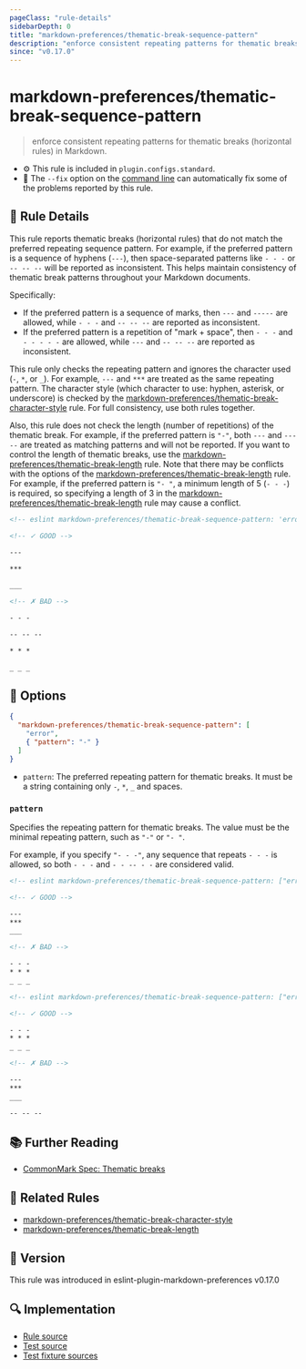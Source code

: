 ```yaml
---
pageClass: "rule-details"
sidebarDepth: 0
title: "markdown-preferences/thematic-break-sequence-pattern"
description: "enforce consistent repeating patterns for thematic breaks (horizontal rules) in Markdown."
since: "v0.17.0"
---
```


# markdown-preferences/thematic-break-sequence-pattern

> enforce consistent repeating patterns for thematic breaks (horizontal rules) in Markdown.

- ⚙️ This rule is included in `plugin.configs.standard`.
- 🔧 The `--fix` option on the [command line](https://eslint.org/docs/user-guide/command-line-interface#fixing-problems) can automatically fix some of the problems reported by this rule.

## 📖 Rule Details

This rule reports thematic breaks (horizontal rules) that do not match the preferred repeating sequence pattern. For example, if the preferred pattern is a sequence of hyphens (`---`), then space-separated patterns like `- - -` or `-- -- --` will be reported as inconsistent. This helps maintain consistency of thematic break patterns throughout your Markdown documents.

Specifically:

- If the preferred pattern is a sequence of marks, then `---` and `-----` are allowed, while `- - -` and `-- -- --` are reported as inconsistent.
- If the preferred pattern is a repetition of "mark + space", then `- - -` and `- - - - -` are allowed, while `---` and `-- -- --` are reported as inconsistent.

This rule only checks the repeating pattern and ignores the character used (`-`, `*`, or `_`). For example, `---` and `***` are treated as the same repeating pattern.
The character style (which character to use: hyphen, asterisk, or underscore) is checked by the [markdown-preferences/thematic-break-character-style] rule. For full consistency, use both rules together.

Also, this rule does not check the length (number of repetitions) of the thematic break. For example, if the preferred pattern is `"-"`, both `---` and `-----` are treated as matching patterns and will not be reported. If you want to control the length of thematic breaks, use the [markdown-preferences/thematic-break-length] rule.
Note that there may be conflicts with the options of the [markdown-preferences/thematic-break-length] rule. For example, if the preferred pattern is `"- "`, a minimum length of 5 (`- - -`) is required, so specifying a length of 3 in the [markdown-preferences/thematic-break-length] rule may cause a conflict.

<!-- prettier-ignore-start -->

<!-- eslint-skip -->

```md
<!-- eslint markdown-preferences/thematic-break-sequence-pattern: 'error' -->

<!-- ✓ GOOD -->

---

***

___

<!-- ✗ BAD -->

- - -

-- -- --

* * *

_ _ _
```

<!-- prettier-ignore-end -->

## 🔧 Options

```json
{
  "markdown-preferences/thematic-break-sequence-pattern": [
    "error",
    { "pattern": "-" }
  ]
}
```

- `pattern`: The preferred repeating pattern for thematic breaks. It must be a string containing only `-`, `*`, `_` and spaces.

### `pattern`

Specifies the repeating pattern for thematic breaks. The value must be the minimal repeating pattern, such as `"-"` or `"- "`.

For example, if you specify `"- - -"`, any sequence that repeats `- - -` is allowed, so both `- - -` and `- - -- - -` are considered valid.

<!-- prettier-ignore-start -->

<!-- eslint-skip -->

```md
<!-- eslint markdown-preferences/thematic-break-sequence-pattern: ["error", { "pattern": "-" }] -->

<!-- ✓ GOOD -->

---
***
___

<!-- ✗ BAD -->

- - -
* * *
_ _ _
```

<!-- prettier-ignore-end -->

<!-- prettier-ignore-start -->

<!-- eslint-skip -->

```md
<!-- eslint markdown-preferences/thematic-break-sequence-pattern: ["error", { "pattern": "- " }] -->

<!-- ✓ GOOD -->

- - -
* * *
_ _ _

<!-- ✗ BAD -->

---
***
___

-- -- --
```

<!-- prettier-ignore-end -->

## 📚 Further Reading

- [CommonMark Spec: Thematic breaks](https://spec.commonmark.org/0.31.2/#thematic-breaks)

## 👫 Related Rules

- [markdown-preferences/thematic-break-character-style]
- [markdown-preferences/thematic-break-length]

[markdown-preferences/thematic-break-character-style]: ./thematic-break-character-style.md
[markdown-preferences/thematic-break-length]: ./thematic-break-length.md

## 🚀 Version

This rule was introduced in eslint-plugin-markdown-preferences v0.17.0

## 🔍 Implementation

- [Rule source](https://github.com/ota-meshi/eslint-plugin-markdown-preferences/blob/main/src/rules/thematic-break-sequence-pattern.ts)
- [Test source](https://github.com/ota-meshi/eslint-plugin-markdown-preferences/blob/main/tests/src/rules/thematic-break-sequence-pattern.ts)
- [Test fixture sources](https://github.com/ota-meshi/eslint-plugin-markdown-preferences/tree/main/tests/fixtures/rules/thematic-break-sequence-pattern)
